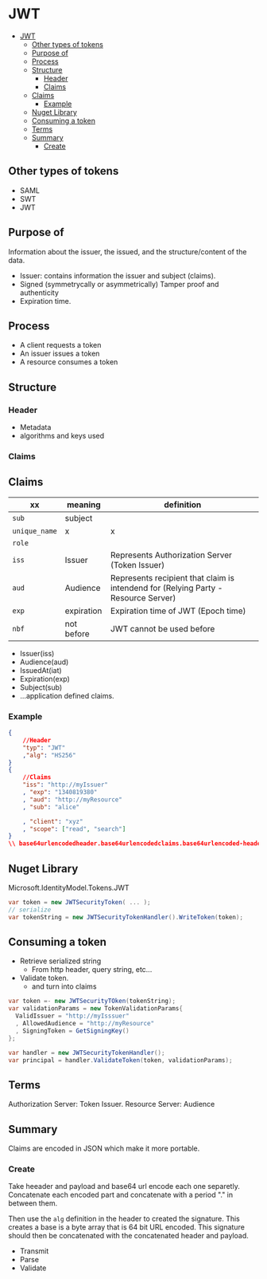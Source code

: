 # JWT

- [JWT](#jwt)
  - [Other types of tokens](#other-types-of-tokens)
  - [Purpose of](#purpose-of)
  - [Process](#process)
  - [Structure](#structure)
    - [Header](#header)
    - [Claims](#claims)
  - [Claims](#claims)
    - [Example](#example)
  - [Nuget Library](#nuget-library)
  - [Consuming a token](#consuming-a-token)
  - [Terms](#terms)
  - [Summary](#summary)
    - [Create](#create)

## Other types of tokens

- SAML
- SWT
- JWT

## Purpose of

Information about the issuer, the issued, and the structure/content of the data.

- Issuer: contains information the issuer and subject (claims).
- Signed (symmetrycally or asymmetrically) Tamper proof and authenticity 
- Expiration time.

## Process

- A client requests a token
- An issuer issues a token
- A resource consumes a token

## Structure

### Header

- Metadata
- algorithms and keys used

### Claims

## Claims

| xx            | meaning | definition |
| ------------- | ------- | ---------- |
| `sub`         | subject |            |
| `unique_name` | x       | x          |
| `role`        |         |            |
| `iss`         | Issuer  | Represents Authorization Server (Token Issuer) |
| `aud`         | Audience | Represents recipient that claim is intendend for  (Relying Party - Resource Server) |
| `exp`         | expiration | Expiration time of JWT (Epoch time) |
| `nbf`         | not before | JWT cannot be used before |

- Issuer(iss)
- Audience(aud)
- IssuedAt(iat)
- Expiration(exp)
- Subject(sub)
- ...application defined claims.

### Example

```json
{
    //Header
    "typ": "JWT"
    ,"alg": "HS256"
}
{
    //Claims
    "iss": "http://myIssuer"
    , "exp": "1340819380"
    , "aud": "http://myResource"
    , "sub": "alice"

    , "client": "xyz"
    , "scope": ["read", "search"]
}
\\ base64urlencodedheader.base64urlencodedclaims.base64urlencoded-header-and-claim
```

## Nuget Library

Microsoft.IdentityModel.Tokens.JWT

```C#
var token = new JWTSecurityToken( ... );
// serialize
var tokenString = new JWTSecurityTokenHandler().WriteToken(token);

```

## Consuming a token

- Retrieve serialized string
  - From http header, query string, etc...
- Validate token.
  - and turn into claims

```C#
var token =- new JWTSecurityTOken(tokenString);
var validationParams = new TokenValidationParams{
  ValidIssuer = "http://myIsssuer"
  , AllowedAudience = "http://myResource"
  , SigningToken = GetSigningKey()
};

var handler = new JWTSecurityTokenHandler();
var principal = handler.ValidateToken(token, validationParams);
```

## Terms

Authorization Server: Token Issuer.
Resource Server: Audience

## Summary

Claims are encoded in JSON which make it more portable.

### Create

Take heeader and payload and base64 url encode each one separetly.
Concatenate each encoded part and concatenate with a period "." in between them.

Then use the `alg` definition in the header to created the signature. This creates a base is a byte array that is 64 bit URL encoded. This signature should then be concatenated with the concatenated header and payload.

- Transmit
- Parse
- Validate
